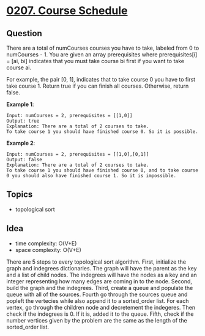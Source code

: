 # [0207. Course Schedule](https://leetcode.com/problems/course-schedule/)


## Question
There are a total of numCourses courses you have to take, labeled from 0 to numCourses - 1. You are given an array prerequisites where prerequisites[i] = [ai, bi] indicates that you must take course bi first if you want to take course ai.

For example, the pair [0, 1], indicates that to take course 0 you have to first take course 1.
Return true if you can finish all courses. Otherwise, return false.


**Example 1**:
```
Input: numCourses = 2, prerequisites = [[1,0]]
Output: true
Explanation: There are a total of 2 courses to take. 
To take course 1 you should have finished course 0. So it is possible.
```

**Example 2**:
```
Input: numCourses = 2, prerequisites = [[1,0],[0,1]]
Output: false
Explanation: There are a total of 2 courses to take. 
To take course 1 you should have finished course 0, and to take course 0 you should also have finished course 1. So it is impossible.
```

## Topics
- topological sort

## Idea
- time complexity: O(V+E)
- space complexity: O(V+E)

There are 5 steps to every topological sort algorithm. First, initialize the graph and indegrees dictionaries. The graph will have the parent as the key and a list of child nodes. The indegrees will have the nodes as a key and an integer representing how many edges are coming in to the node. Second, build the graph and the indegrees. Third, create a queue and populate the queue with all of the sources. Fourth go through the sources queue and popleft the vertecies while also append it to a sorted_order list. For each vertex, go through the children node and decretement the indegeres. Then check if the indegrees is 0. If it is, added it to the queue. Fifth, check if the number vertices given by the problem are the same as the length of the sorted_order list.
